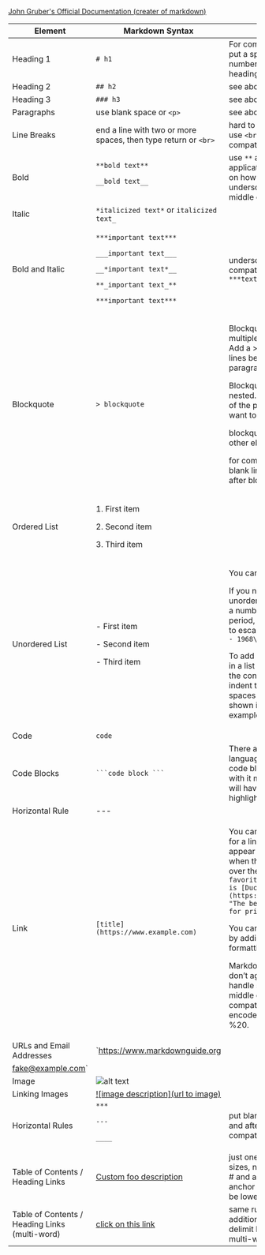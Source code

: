 [John Gruber's Official Documentation (creater of markdown)](https://daringfireball.net/projects/markdown/)

| Element	| Markdown Syntax | Notes |
| --------| ----------------|--------|
| Heading 1	| `# h1` | For compatibility, always put a space between the number signs and the heading name.| 
| Heading	2 | `## h2` | see above | 
| Heading	3 | `### h3` | see above |
| Paragraphs | use blank space or `<p>` | see above | unless paragraph is in list, do not indent with spaces or tabs | 
| Line Breaks | end a line with two or more spaces, then type return or `<br>`| hard to see whitespace, use `<br>` for compatibility |
| Bold | `**bold text**` <p> `__bold text__` | use `**` as markdown applications don't agree on how to handle underscores in the middle of a word |  
| Italic | `*italicized text*` or `italicized text_` |
| Bold and Italic | <p> `***important text***` <p> `___important text___` <p> `__*important text*__` <p> `**_important text_**` <p> `***important text***`| underscores not as compatible as just using `***text***`
| Blockquote | `> blockquote` | <p> Blockquotes can contain multiple paragraphs. Add a > on the blank lines between the paragraphs. <p> Blockquotes can be nested. Add a `>>` in front of the paragraph you want to nest. <p> blockquotes can contain other elements <p> for compatibilityp put blank lines before and after blockquotes |
| Ordered List | 	<p> 1. First item <p> 2. Second item <p> 3. Third item |
| Unordered List | 	<p> - First item <p> - Second item <p> - Third item | <p> You can also use `*` or `+`. <p> If you need to start an unordered list item with a number followed by a period, you can use `(\)` to escape the period, eg. `- 1968\. A great year!` <p > To add another element in a list while preserving the continuity of the list, indent the element four spaces or one tab, as shown in the following examples.| 
| Code | ``code``| |
| Code Blocks | ` ```code block ``` ` | There are supported languages, when the code block is tagged with it markdown block will have syntax highlighting | some common ones I've used are `python`, `sql`, `yaml`
| Horizontal Rule	| --- |
| Link | `[title](https://www.example.com)` | <p> You can also add titles for a link, which will appear as a tooltop when the user hovers over the link. `My favorite search engine is [Duck Duck Go](https://duckduckgo.com "The best search engine for privacy").` <p> You can emphasize links by adding `*` or other formatting <p> Markdown applications don’t agree on how to handle spaces in the middle of a URL. For compatibility, try to URL encode any spaces with %20. |
|URLs and Email Addresses|`<https://www.markdownguide.org>
<fake@example.com>`||
| Image |	![alt text](image.jpg) | |
| Linking Images | [![image description](url to image)](link) | |
| Horizontal Rules| `***` <p>  `---` <p>  `____` <p> | put blank lines before and after for compatibility |
| Table of Contents / Heading Links | [Custom foo description](#foo) | just one # for all heading sizes, no space between # and anchor name, anchor tag names must be lowercase |
| Table of Contents / Heading Links (multi-word) | [click on this link](#my-multi-word-header) | same rules as above, additionally need to delimit by dashes if multi-word. |




